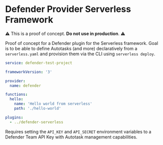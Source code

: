 # Defender Provider Serverless Framework

:warning: This is a proof of concept. **Do not use in production**. :warning:

Proof of concept for a Defender plugin for the Serverless framework. Goal is to be able to define Autotasks (and more) declaratively from a `serverless.yaml` and provision them via the CLI using `serverless deploy`.

```yaml
service: defender-test-project

frameworkVersion: '3'

provider:
  name: defender

functions:
  hello:
    name: 'Hello world from serverless'
    path: './hello-world'

plugins:
  - ../defender-serverless
```

Requires setting the `API_KEY` and `API_SECRET` environment variables to a Defender Team API Key with Autotask management capabilities.